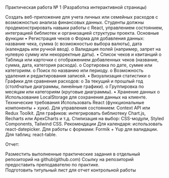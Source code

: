 Практическая работа № 1 (Разработка интерактивной страницы)

Создать веб-приложение для учета личных или семейных расходов с возможностью анализа финансовых данных. Студенты должны продемонстрировать навыки работы с React, управлением состоянием, интеграцией библиотек и организацией структуры проекта.
Основные функции
•	Регистрация чеков
o	Форма для добавления данных: название чека, сумма (с возможностью выбора валюты), дата (календарь или ручной ввод).
o	Валидация полей (например, запрет на нулевую сумму или некорректные даты).
•	Список чеков и квитанций
o	Таблица или карточки с отображением добавленных чеков (название, сумма, дата, категория расхода).
o	Сортировка по дате, сумме или категориям.
o	Поиск по названию или периоду.
o	Возможность удаления и редактирования записей.
•	Визуализация статистики
o	Графики для сравнения расходов:
o	За текущий и прошлый год (столбчатые диаграммы, линейные графики).
o	Группировка по месяцам или категориям (круговые диаграммы).
•	Хранение данных
o	Использование LocalStorage для сохранения данных на клиенте. 
Технические требования
Использовать React (функциональные компоненты + хуки).
Для управления состоянием: Context API или Redux Toolkit.
Для графиков: интегрировать библиотеку Chart.js, Recharts или ApexCharts и т.д.
Стилизация на выбор: CSS-модули, Styled Components, Tailwind CSS.
Рекомендации
Для календаря: использовать react-datepicker.
Для работы с формами: Formik + Yup для валидации.
Для таблиц: react-table.


Отчет: 

Разместить выполненные практические задания в отдельный репозиторий на github(github.com) Ссылку на репозиторий предоставить преподавателю по практике.  
Подготовить титульный лист для отчет контрольной работы
